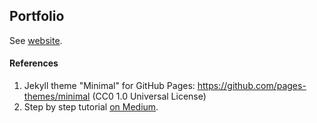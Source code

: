 ## Portfolio

See [website](https://robertofranceschi.github.io/).

#### References

1. Jekyll theme "Minimal" for GitHub Pages: https://github.com/pages-themes/minimal (CC0 1.0 Universal License)
2. Step by step tutorial [on Medium](https://medium.com/@evanca/set-up-your-portfolio-website-in-less-than-10-minutes-with-github-pages-d0efa8ff56fd).

